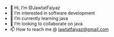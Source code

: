 - 👋 Hi, I’m @JawtatFaiyaz
- 👀 I’m interested in software development 
- 🌱 I’m currently learning java
- 💞️ I’m looking to collaborate on java 
- 📫 How to reach me @ jawtatfaiyaz@gmail.com
